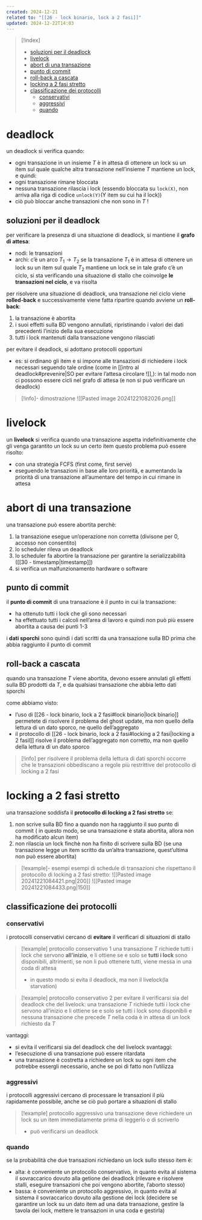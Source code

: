 ```yaml
---
created: 2024-12-21
related to: "[[26 - lock binario, lock a 2 fasi]]"
updated: 2024-12-22T14:03
---
```

>[!index]
>
>- [soluzioni per il deadlock](#soluzioni%20per%20il%20deadlock)
>- [livelock](#livelock)
>- [abort di una transazione](#abort%20di%20una%20transazione)
>- [punto di commit](#punto%20di%20commit)
>- [roll-back a cascata](#roll-back%20a%20cascata)
>- [locking a 2 fasi stretto](#locking%20a%202%20fasi%20stretto)
>- [classificazione dei protocolli](#classificazione%20dei%20protocolli)
>	- [conservativi](#conservativi)
>	- [aggressivi](#aggressivi)
>	- [quando](#quando)
# deadlock
un deadlock si verifica quando:
- ogni transazione in un insieme $T$ è in attesa di ottenere un lock su un item sul quale qualche altra transazione nell’insieme $T$ mantiene un lock, e quindi:
- ogni transazione rimane bloccata
- nessuna transazione rilascia i lock (essendo bloccata su `lock(X)`, non arriva alla riga di codice `unlock(Y)`(Y item su cui ha il lock))
- ciò può bloccar anche transazioni che non sono in $T$ !

## soluzioni per il deadlock
per verificare la presenza di una situazione di deadlock, si mantiene il **grafo di attesa**:
- nodi: le transazioni
- archi: c’è un arco $T_{1} \to T_{2}$ se la transazione $T_{1}$ è in attesa di ottenere un lock su un item sul quale $T_{2}$ mantiene un lock
se in tale grafo c’è un ciclo, si sta verificando una situazione di stallo che coinvolge **le transazioni nel ciclo**, e va risolta

per risolvere una situazione di deadlock, una transazione nel ciclo viene **rolled-back** e successivamente viene fatta ripartire
quando avviene un **roll-back**:
1. la transazione è abortita
2. i suoi effetti sulla BD vengono annullati, ripristinando i valori dei dati precedenti l’inizio della sua esecuzione
3. tutti i lock mantenuti dalla transazione vengono rilasciati

per evitare il deadlock, si adottano protocolli opportuni
- es: si ordinano gli item e si impone alle transazioni di richiedere i lock necessari seguendo tale ordine (come in [[intro al deadlock#prevenire|SO per evitare l’attesa circolare !]],): in tal modo non ci possono essere cicli nel grafo di attesa (e non si può verificare un deadlock)
>[!info]- dimostrazione
![[Pasted image 20241221082026.png]]
# livelock
un **livelock** si verifica quando una transazione aspetta indefinitivamente che gli venga garantito un lock su un certo item
questo problema può essere risolto:
- con una strategia FCFS (first come, first serve)
- eseguendo le transazioni in base alle loro priorità, e aumentando la priorità di una transazione all’aumentare del tempo in cui rimane in attesa
# abort di una transazione
una transazione può essere abortita perchè:
1. la transazione esegue un’operazione non corretta (divisone per 0, accesso non consentito)
2. lo scheduler rileva un deadlock
3. lo scheduler fa abortire la transazione per garantire la serializzabilità ([[30 - timestamp|timestamp]])
4. si verifica un malfunzionamento hardware o software
## punto di commit
il **punto di commit** di una transazione è il punto in cui la transazione:
- ha ottenuto tutti i lock che gli sono necessari
- ha effettuato tutti i calcoli nell’area di lavoro
e quindi non può più essere abortita a causa dei punti 1-3

i **dati sporchi** sono quindi i dati scritti da una transazione sulla BD prima che abbia raggiunto il punto di commit
## roll-back a cascata
quando una transazione $T$ viene abortita, devono essere annulati gli effetti sulla BD prodotti da $T$, e da qualsiasi transazione che abbia letto dati sporchi

come abbiamo visto:
- l’uso di [[26 - lock binario, lock a 2 fasi#lock binario|lock binario]] permetete di risolvere il problema del ghost update, ma non quello della lettura di un dato sporco, ne quello dell’aggregato
- il protocollo di [[26 - lock binario, lock a 2 fasi#locking a 2 fasi|locking a 2 fasil]] risolve il problema dell’aggregato non corretto, ma non quello della lettura di un dato sporco
>[!info] per risolvere il problema della lettura di dati sporchi occorre che le transazioni obbediscano a regole più restrittive del protocollo di locking a 2 fasi
# locking a 2 fasi stretto
una transazione soddisfa il **protocollo di locking a 2 fasi stretto** se:
1. non scrive sulla BD fino a quando non ha raggiunto il suo punto di commit ( in questo modo, se una transazione è stata abortita, allora non ha modificato alcun item)
2. non rilascia un lock finchè non ha finito di scrivere sulla BD (se una transazione legge un item scritto da un’altra transazione, quest’ultima non può essere abortita)
>[!example]- esempi
>esempi di schedule di transazioni che rispettano il protocollo di locking a 2 fasi stretto:
![[Pasted image 20241221084421.png|200]]
![[Pasted image 20241221084433.png|150]]
## classificazione dei protocolli
### conservativi
i protocolli conservativi cercano di **evitare** il verificari di situazioni di stallo
>[!example] protocollo conservativo 1
>una transazione $T$ richiede tutti i lock che servono **all’inizio**, e li ottiene se e solo se **tutti i lock** sono disponibili, altrimenti, se non li può ottenere tutti, viene messa in una coda di attesa
>- in questo modo si evita il deadlock, ma non il livelock(la starvation)

>[!example] protocollo conservativo 2
>per evitare il verificarsi sia del deadlock che del livelock:
>una transazione $T$ richiede tutti i lock che servono all’inizio e li ottiene se e solo se tutti i lock sono disponibili e nessuna transazione che precede $T$ nella coda è in attesa di un lock richiesto da $T$

vantaggi:
- si evita il verificarsi sia del deadlock che del livelock
svantaggi:
- l’esecuzione di una transazione può essere ritardata
- una transazione è costretta a richiedere un lock su ogni item che potrebbe essergli necessario, anche se poi di fatto non l’utilizza
### aggressivi 
i protocolli aggressivi cercano di processare le transazioni il più rapidamente possibile, anche se ciò può portare a situazioni di stallo
>[!example] protocollo aggressivo
una transazione deve richiedere un lock su un item immediatamente prima di leggerlo o di scriverlo
>- può verificarsi un deadlock

### quando
se la probabilità che due transazioni richiedano un lock sullo stesso item è:
- alta: è conveniente un protocollo conservativo, in quanto evita al sistema il sovraccarico dovuto alla getione dei deadlock (rilevare e risolvere stalli, eseguire transazioni che poi vengono abortite, l’aborto stesso)
- bassa: è conveniente un protocollo aggressivo, in quanto evita al sistema il sovraccarico dovuto alla gestione dei lock (decidere se garantire un lock su un dato item ad una data transazione, gestire la tavola dei lock, mettere le transazioni in una coda e gestirla)